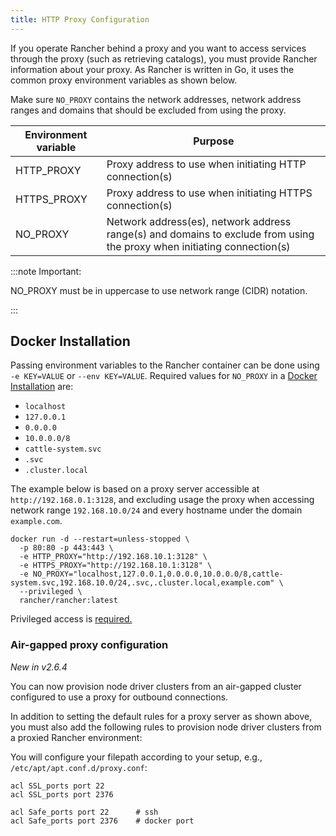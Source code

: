 ```yaml
---
title: HTTP Proxy Configuration
---
```


<head>
  <link rel="canonical" href="https://ranchermanager.docs.rancher.com/reference-guides/single-node-rancher-in-docker/http-proxy-configuration"/>
</head>

If you operate Rancher behind a proxy and you want to access services through the proxy (such as retrieving catalogs), you must provide Rancher information about your proxy. As Rancher is written in Go, it uses the common proxy environment variables as shown below.

Make sure `NO_PROXY` contains the network addresses, network address ranges and domains that should be excluded from using the proxy.

| Environment variable | Purpose                                                                                                                 |
| -------------------- | ----------------------------------------------------------------------------------------------------------------------- |
| HTTP_PROXY           | Proxy address to use when initiating HTTP connection(s)                                                                 |
| HTTPS_PROXY          | Proxy address to use when initiating HTTPS connection(s)                                                                |
| NO_PROXY             | Network address(es), network address range(s) and domains to exclude from using the proxy when initiating connection(s) |

:::note Important:

NO_PROXY must be in uppercase to use network range (CIDR) notation.

:::

## Docker Installation

Passing environment variables to the Rancher container can be done using `-e KEY=VALUE` or `--env KEY=VALUE`. Required values for `NO_PROXY` in a [Docker Installation](../../pages-for-subheaders/rancher-on-a-single-node-with-docker.md) are:

- `localhost`
- `127.0.0.1`
- `0.0.0.0`
- `10.0.0.0/8`
- `cattle-system.svc`
- `.svc`
- `.cluster.local`

The example below is based on a proxy server accessible at `http://192.168.0.1:3128`, and excluding usage the proxy when accessing network range `192.168.10.0/24` and every hostname under the domain `example.com`.

```
docker run -d --restart=unless-stopped \
  -p 80:80 -p 443:443 \
  -e HTTP_PROXY="http://192.168.10.1:3128" \
  -e HTTPS_PROXY="http://192.168.10.1:3128" \
  -e NO_PROXY="localhost,127.0.0.1,0.0.0.0,10.0.0.0/8,cattle-system.svc,192.168.10.0/24,.svc,.cluster.local,example.com" \
  --privileged \
  rancher/rancher:latest
```

Privileged access is [required.](../../pages-for-subheaders/rancher-on-a-single-node-with-docker.md#privileged-access-for-rancher)

### Air-gapped proxy configuration

_New in v2.6.4_

You can now provision node driver clusters from an air-gapped cluster configured to use a proxy for outbound connections.

In addition to setting the default rules for a proxy server as shown above, you must also add the following rules to provision node driver clusters from a proxied Rancher environment:

You will configure your filepath according to your setup, e.g., `/etc/apt/apt.conf.d/proxy.conf`:

```
acl SSL_ports port 22
acl SSL_ports port 2376

acl Safe_ports port 22      # ssh
acl Safe_ports port 2376    # docker port
```